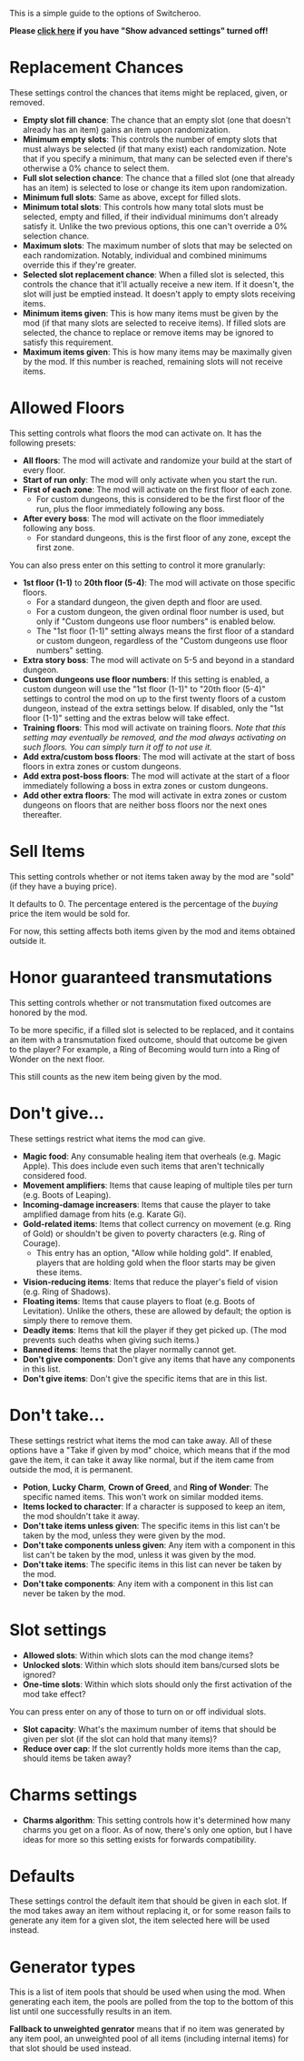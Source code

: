 This is a simple guide to the options of Switcheroo.

**Please [click here](Switcheroo/Options.md) if you have "Show advanced settings" turned off!**

# Replacement Chances
These settings control the chances that items might be replaced, given, or removed.

* **Empty slot fill chance**: The chance that an empty slot (one that doesn't already has an item) gains an item upon randomization.
* **Minimum empty slots**: This controls the number of empty slots that must always be selected (if that many exist) each randomization. Note that if you specify a minimum, that many can be selected even if there's otherwise a 0% chance to select them.
* **Full slot selection chance**: The chance that a filled slot (one that already has an item) is selected to lose or change its item upon randomization.
* **Minimum full slots**: Same as above, except for filled slots.
* **Minimum total slots**: This controls how many total slots must be selected, empty and filled, if their individual minimums don't already satisfy it. Unlike the two previous options, this one can't override a 0% selection chance.
* **Maximum slots**: The maximum number of slots that may be selected on each randomization. Notably, individual and combined minimums override this if they're greater.
* **Selected slot replacement chance**: When a filled slot is selected, this controls the chance that it'll actually receive a new item. If it doesn't, the slot will just be emptied instead. It doesn't apply to empty slots receiving items.
* **Minimum items given**: This is how many items must be given by the mod (if that many slots are selected to receive items). If filled slots are selected, the chance to replace or remove items may be ignored to satisfy this requirement.
* **Maximum items given**: This is how many items may be maximally given by the mod. If this number is reached, remaining slots will not receive items.

# Allowed Floors
This setting controls what floors the mod can activate on. It has the following presets:

* **All floors**: The mod will activate and randomize your build at the start of every floor.
* **Start of run only**: The mod will only activate when you start the run.
* **First of each zone**: The mod will activate on the first floor of each zone.
  * For custom dungeons, this is considered to be the first floor of the run, plus the floor immediately following any boss.
* **After every boss**: The mod will activate on the floor immediately following any boss.
  * For standard dungeons, this is the first floor of any zone, except the first zone.

You can also press enter on this setting to control it more granularly:

* **1st floor (1-1)** to **20th floor (5-4)**: The mod will activate on those specific floors. 
  * For a standard dungeon, the given depth and floor are used.
  * For a custom dungeon, the given ordinal floor number is used, but only if "Custom dungeons use floor numbers" is enabled below.
  * The "1st floor (1-1)" setting always means the first floor of a standard or custom dungeon, regardless of the "Custom dungeons use floor numbers" setting.
* **Extra story boss**: The mod will activate on 5-5 and beyond in a standard dungeon.
* **Custom dungeons use floor numbers**: If this setting is enabled, a custom dungeon will use the "1st floor (1-1)" to "20th floor (5-4)" settings to control the mod on up to the first twenty floors of a custom dungeon, instead of the extra settings below. If disabled, only the "1st floor (1-1)" setting and the extras below will take effect.
* **Training floors**: This mod will activate on training floors. *Note that this setting may eventually be removed, and the mod always activating on such floors. You can simply turn it off to not use it.*
* **Add extra/custom boss floors**: The mod will activate at the start of boss floors in extra zones or custom dungeons.
* **Add extra post-boss floors**: The mod will activate at the start of a floor immediately following a boss in extra zones or custom dungeons.
* **Add other extra floors**: The mod will activate in extra zones or custom dungeons on floors that are neither boss floors nor the next ones thereafter.

# Sell Items
This setting controls whether or not items taken away by the mod are "sold" (if they have a buying price).

It defaults to 0. The percentage entered is the percentage of the *buying* price the item would be sold for.

For now, this setting affects both items given by the mod and items obtained outside it.

# Honor guaranteed transmutations
This setting controls whether or not transmutation fixed outcomes are honored by the mod.

To be more specific, if a filled slot is selected to be replaced, and it contains an item with a transmutation fixed outcome, should that outcome be given to the player? For example, a Ring of Becoming would turn into a Ring of Wonder on the next floor.

This still counts as the new item being given by the mod.

# Don't give...
These settings restrict what items the mod can give.

* **Magic food**: Any consumable healing item that overheals (e.g. Magic Apple). This does include even such items that aren't technically considered food.
* **Movement amplifiers**: Items that cause leaping of multiple tiles per turn (e.g. Boots of Leaping).
* **Incoming-damage increasers**: Items that cause the player to take amplified damage from hits (e.g. Karate Gi).
* **Gold-related items**: Items that collect currency on movement (e.g. Ring of Gold) or shouldn't be given to poverty characters (e.g. Ring of Courage).
  * This entry has an option, "Allow while holding gold". If enabled, players that are holding gold when the floor starts may be given these items.
* **Vision-reducing items**: Items that reduce the player's field of vision (e.g. Ring of Shadows).
* **Floating items**: Items that cause players to float (e.g. Boots of Levitation). Unlike the others, these are allowed by default; the option is simply there to remove them.
* **Deadly items**: Items that kill the player if they get picked up. (The mod prevents such deaths when giving such items.)
* **Banned items**: Items that the player normally cannot get.
* **Don't give components**: Don't give any items that have any components in this list.
* **Don't give items**: Don't give the specific items that are in this list.

# Don't take...
These settings restrict what items the mod can take away. All of these options have a "Take if given by mod" choice, which means that if the mod gave the item, it can take it away like normal, but if the item came from outside the mod, it is permanent.

* **Potion**, **Lucky Charm**, **Crown of Greed**, and **Ring of Wonder**: The specific named items. This won't work on similar modded items.
* **Items locked to character**: If a character is supposed to keep an item, the mod shouldn't take it away.
* **Don't take items unless given**: The specific items in this list can't be taken by the mod, unless they were given by the mod.
* **Don't take components unless given**: Any item with a component in this list can't be taken by the mod, unless it was given by the mod.
* **Don't take items**: The specific items in this list can never be taken by the mod.
* **Don't take components**: Any item with a component in this list can never be taken by the mod.

# Slot settings
* **Allowed slots**: Within which slots can the mod change items?
* **Unlocked slots**: Within which slots should item bans/cursed slots be ignored?
* **One-time slots**: Within which slots should only the first activation of the mod take effect?

You can press enter on any of those to turn on or off individual slots.

* **Slot capacity**: What's the maximum number of items that should be given per slot (if the slot can hold that many items)?
* **Reduce over cap**: If the slot currently holds more items than the cap, should items be taken away?

# Charms settings
* **Charms algorithm**: This setting controls how it's determined how many charms you get on a floor. As of now, there's only one option, but I have ideas for more so this setting exists for forwards compatibility.

# Defaults
These settings control the default item that should be given in each slot. If the mod takes away an item without replacing it, or for some reason fails to generate any item for a given slot, the item selected here will be used instead.

# Generator types
This is a list of item pools that should be used when using the mod. When generating each item, the pools are polled from the top to the bottom of this list until one successfully results in an item.

**Fallback to unweighted genrator** means that if no item was generated by any item pool, an unweighted pool of all items (including internal items) for that slot should be used instead.

